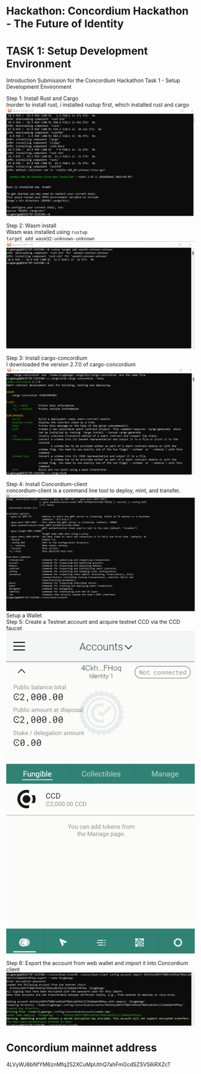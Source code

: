 # Hackathon: Concordium Hackathon - The Future of Identity
# TASK 1: Setup Development Environment

Introduction
Submission for the Concordium Hackathon Task 1 - Setup Development Environment

Step 1: Install Rust and Cargo <br>
Inorder to install rust, i installed rustup first, which  installed rust and cargo
<img src = "https://github.com/Olugbenga2000/Concor_hack1/blob/main/rust%20installation%20Screenshot%20.png">

Step 2: Wasm install <br>
Wasm was installed using <code>rustup target add wasm32-unknown-unknown</code>
<img src = "https://github.com/Olugbenga2000/Concor_hack1/blob/main/wasm%20installation%20.png">

Step 3: Install cargo-concordium <br>
I downloaded the version 2.7.0 of cargo-concordium
<img src = "https://github.com/Olugbenga2000/Concor_hack1/blob/main/cargo%20concordium%20installation%20.png">

Step 4: Install Concordium-client <br>
concordium-client is a command line tool to deploy, mint, and transfer.
<img src = "https://github.com/Olugbenga2000/Concor_hack1/blob/main/concordium-client.png">
Setup a Wallet <br>
Step 5: Create a Testnet account and acquire testnet CCD via the CCD faucet
<img src = "https://github.com/Olugbenga2000/Concor_hack1/blob/main/Wallet.png">

Step 6: Export the account from web wallet and import it into Concordium client
<img src = "https://github.com/Olugbenga2000/Concor_hack1/blob/main/import-key.png">

# Concordium mainnet address
4LVyWJ6bNfYM6znMfq252XCuMpUthQ7ahFmGcdSZSVS6iRXZcT
